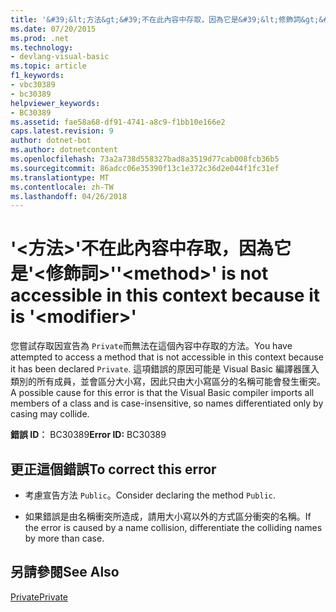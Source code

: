 ```yaml
---
title: '&#39;&lt;方法&gt;&#39;不在此內容中存取，因為它是&#39;&lt;修飾詞&gt;&#39;'
ms.date: 07/20/2015
ms.prod: .net
ms.technology:
- devlang-visual-basic
ms.topic: article
f1_keywords:
- vbc30389
- bc30389
helpviewer_keywords:
- BC30389
ms.assetid: fae58a68-df91-4741-a8c9-f1bb10e166e2
caps.latest.revision: 9
author: dotnet-bot
ms.author: dotnetcontent
ms.openlocfilehash: 73a2a738d558327bad8a3519d77cab008fcb36b5
ms.sourcegitcommit: 86adcc06e35390f13c1e372c36d2e044f1fc31ef
ms.translationtype: MT
ms.contentlocale: zh-TW
ms.lasthandoff: 04/26/2018
---
```

# <a name="39ltmethodgt39-is-not-accessible-in-this-context-because-it-is-39ltmodifiergt39"></a><span data-ttu-id="9d8c0-102">&#39;&lt;方法&gt;&#39;不在此內容中存取，因為它是&#39;&lt;修飾詞&gt;&#39;</span><span class="sxs-lookup"><span data-stu-id="9d8c0-102">&#39;&lt;method&gt;&#39; is not accessible in this context because it is &#39;&lt;modifier&gt;&#39;</span></span>
<span data-ttu-id="9d8c0-103">您嘗試存取因宣告為 `Private`而無法在這個內容中存取的方法。</span><span class="sxs-lookup"><span data-stu-id="9d8c0-103">You have attempted to access a method that is not accessible in this context because it has been declared `Private`.</span></span> <span data-ttu-id="9d8c0-104">這項錯誤的原因可能是 Visual Basic 編譯器匯入類別的所有成員，並會區分大小寫，因此只由大小寫區分的名稱可能會發生衝突。</span><span class="sxs-lookup"><span data-stu-id="9d8c0-104">A possible cause for this error is that the Visual Basic compiler imports all members of a class and is case-insensitive, so names differentiated only by casing may collide.</span></span>  
  
 <span data-ttu-id="9d8c0-105">**錯誤 ID︰** BC30389</span><span class="sxs-lookup"><span data-stu-id="9d8c0-105">**Error ID:** BC30389</span></span>  
  
## <a name="to-correct-this-error"></a><span data-ttu-id="9d8c0-106">更正這個錯誤</span><span class="sxs-lookup"><span data-stu-id="9d8c0-106">To correct this error</span></span>  
  
-   <span data-ttu-id="9d8c0-107">考慮宣告方法 `Public`。</span><span class="sxs-lookup"><span data-stu-id="9d8c0-107">Consider declaring the method `Public`.</span></span>  
  
-   <span data-ttu-id="9d8c0-108">如果錯誤是由名稱衝突所造成，請用大小寫以外的方式區分衝突的名稱。</span><span class="sxs-lookup"><span data-stu-id="9d8c0-108">If the error is caused by a name collision, differentiate the colliding names by more than case.</span></span>  
  
## <a name="see-also"></a><span data-ttu-id="9d8c0-109">另請參閱</span><span class="sxs-lookup"><span data-stu-id="9d8c0-109">See Also</span></span>  
 [<span data-ttu-id="9d8c0-110">Private</span><span class="sxs-lookup"><span data-stu-id="9d8c0-110">Private</span></span>](../../visual-basic/language-reference/modifiers/private.md)
